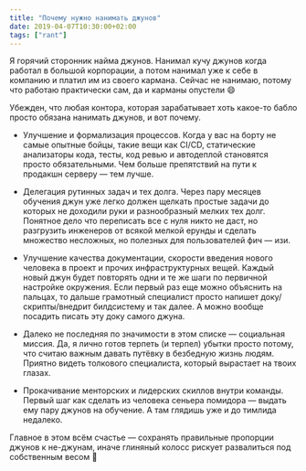 ```yaml
---
title: "Почему нужно нанимать джунов"
date: 2019-04-07T10:30:00+02:00
tags: ["rant"]
---
```


Я горячий сторонник найма джунов. Нанимал кучу джунов когда работал в большой корпорации, а потом нанимал уже к себе в компанию и платил им из своего кармана. Сейчас не нанимаю, потому что работаю практически сам, да и карманы опустели 😄

Убежден, что любая контора, которая зарабатывает хоть какое-то бабло просто обязана нанимать джунов, и вот почему.

- Улучшение и формализация процессов. Когда у вас на борту не самые опытные бойцы, такие вещи как CI/CD, статические анализаторы кода, тесты, код ревью и автодеплой становятся просто обязательными. Чем больше препятствий на пути к продакшн серверу — тем лучше. 

- Делегация рутинных задач и тех долга. Через пару месяцев обучения джун уже легко должен щелкать простые задачи до которых не доходили руки и разнообразный мелких тех долг. Понятное дело что переписать все с нуля никто не даст, но разгрузить инженеров от всякой мелкой ерунды и сделать множество несложных, но полезных для пользователей фич — изи.

- Улучшение качества документации, скорости введения нового человека в проект и прочих инфраструктурных вещей. Каждый новый джун будет повторять одни и те же шаги по первичной настройке окружения. Если первый раз еще можно объяснить на пальцах, то дальше грамотный специалист просто напишет доку/скрипты/внедрит билдсистему и так далее. А можно вообще посадить писать эту доку самого джуна.

- Далеко не последняя по значимости в этом списке — социальная миссия. Да, я лично готов терпеть (и терпел) убытки просто потому, что считаю важным давать путёвку в безбедную жизнь людям. Приятно видеть толкового специалиста, который вырастает на твоих глазах.

- Прокачивание менторских и лидерских скиллов внутри команды. Первый шаг как сделать из человека сеньера помидора — выдать ему пару джунов на обучение. А там глядишь уже и до тимлида недалеко.

Главное в этом всём счастье — сохранять правильные пропорции джунов к не-джунам, иначе глиняный колосс рискует развалиться под собственным весом 🙂